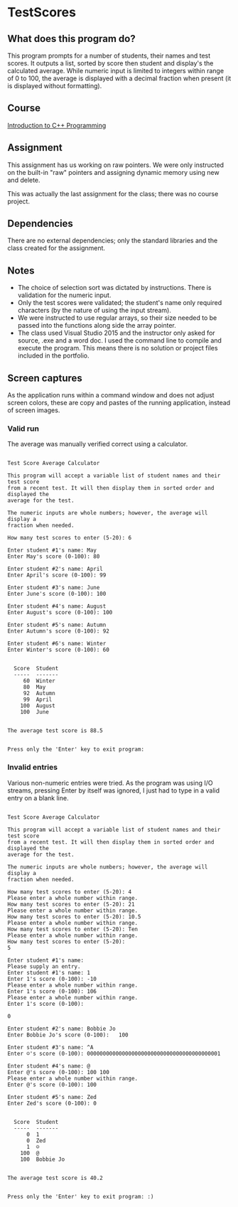 # TestScores

## What does this program do?
This program prompts for a number of students, their names and test scores. It outputs a list, sorted by score then
student and display's the calculated average.  While numeric input is limited to integers within range of 0 to 100, the
average is displayed with a decimal fraction when present (it is displayed without formatting).

## Course
[Introduction to C++ Programming](https://www.bellevuecollege.edu/classes/All/PROG/111)

## Assignment
This assignment has us working on raw pointers. We were only instructed on the built-in "raw" pointers and assigning
dynamic memory using new and delete.

This was actually the last assignment for the class; there was no course project.

## Dependencies
There are no external dependencies; only the standard libraries and the class created for the assignment.

## Notes
- The choice of selection sort was dictated by instructions. There is validation for the numeric input.
- Only the test scores were validated; the student's name only required characters (by the nature of using the input
  stream).
- We were instructed to use regular arrays, so their size needed to be passed into the functions along side the array
  pointer.
- The class used Visual Studio 2015 and the instructor only asked for source, .exe and a word doc. I used the command
  line to compile and execute the program. This means there is no solution or project files included in the portfolio.

## Screen captures
As the application runs within a command window and does not adjust screen colors, these are copy and pastes of the
running application, instead of screen images.

### Valid run
The average was manually verified correct using a calculator.
```

Test Score Average Calculator

This program will accept a variable list of student names and their test score
from a recent test. It will then display them in sorted order and displayed the
average for the test.

The numeric inputs are whole numbers; however, the average will display a
fraction when needed.

How many test scores to enter (5-20): 6

Enter student #1's name: May
Enter May's score (0-100): 80

Enter student #2's name: April
Enter April's score (0-100): 99

Enter student #3's name: June
Enter June's score (0-100): 100

Enter student #4's name: August
Enter August's score (0-100): 100

Enter student #5's name: Autumn
Enter Autumn's score (0-100): 92

Enter student #6's name: Winter
Enter Winter's score (0-100): 60


  Score  Student
  -----  -------
     60  Winter
     80  May
     92  Autumn
     99  April
    100  August
    100  June


The average test score is 88.5


Press only the 'Enter' key to exit program:
```
### Invalid entries
Various non-numeric entries were tried. As the program was using I/O streams, pressing Enter by itself was ignored, I
just had to type in a valid entry on a blank line.
```

Test Score Average Calculator

This program will accept a variable list of student names and their test score
from a recent test. It will then display them in sorted order and displayed the
average for the test.

The numeric inputs are whole numbers; however, the average will display a
fraction when needed.

How many test scores to enter (5-20): 4
Please enter a whole number within range.
How many test scores to enter (5-20): 21
Please enter a whole number within range.
How many test scores to enter (5-20): 10.5
Please enter a whole number within range.
How many test scores to enter (5-20): Ten
Please enter a whole number within range.
How many test scores to enter (5-20):
5

Enter student #1's name:
Please supply an entry.
Enter student #1's name: 1
Enter 1's score (0-100): -10
Please enter a whole number within range.
Enter 1's score (0-100): 106
Please enter a whole number within range.
Enter 1's score (0-100):

0

Enter student #2's name: Bobbie Jo
Enter Bobbie Jo's score (0-100):   100

Enter student #3's name: ^A
Enter ☺'s score (0-100): 000000000000000000000000000000000000000001

Enter student #4's name: @
Enter @'s score (0-100): 100 100
Please enter a whole number within range.
Enter @'s score (0-100): 100

Enter student #5's name: Zed
Enter Zed's score (0-100): 0


  Score  Student
  -----  -------
      0  1
      0  Zed
      1  ☺
    100  @
    100  Bobbie Jo


The average test score is 40.2


Press only the 'Enter' key to exit program: :)
```